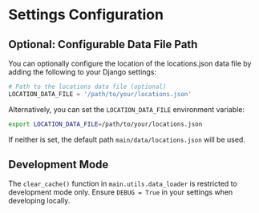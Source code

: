 # Settings Configuration

## Optional: Configurable Data File Path

You can optionally configure the location of the locations.json data file by adding the following to your Django settings:

```python
# Path to the locations data file (optional)
LOCATION_DATA_FILE = '/path/to/your/locations.json'
```

Alternatively, you can set the `LOCATION_DATA_FILE` environment variable:

```bash
export LOCATION_DATA_FILE=/path/to/your/locations.json
```

If neither is set, the default path `main/data/locations.json` will be used.

## Development Mode

The `clear_cache()` function in `main.utils.data_loader` is restricted to development mode only. Ensure `DEBUG = True` in your settings when developing locally.
